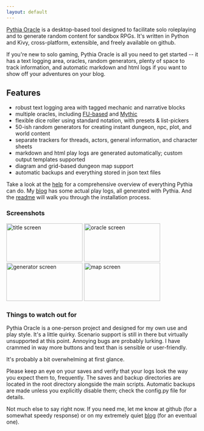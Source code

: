```yaml
---
layout: default
---
```


[Pythia Oracle](https://github.com/exposit/pythia-oracle) is a desktop-based tool designed to facilitate solo roleplaying and to generate random content for sandbox RPGs. It's written in Python and Kivy, cross-platform, extensible, and freely available on github.

If you're new to solo gaming, Pythia Oracle is all you need to get started -- it has a text logging area, oracles, random generators, plenty of space to track information, and automatic markdown and html logs if you want to show off your adventures on your blog.

## Features

* robust text logging area with tagged mechanic and narrative blocks
* multiple oracles, including [FU-based](http://perilplanet.com/fu-rpg/) and [Mythic](http://www.drivethrurpg.com/product/16173/Mythic-Role-Playing?it=1)
* flexible dice roller using standard notation, with presets & list-pickers
* 50-ish random generators for creating instant dungeon, npc, plot, and world content
* separate trackers for threads, actors, general information, and character sheets
* markdown and html play logs are generated automatically; custom output templates supported
* diagram and grid-based dungeon map support
* automatic backups and everything stored in json text files

Take a look at the [help](https://github.com/exposit/pythia-oracle/blob/master/HELP.md) for a comprehensive overview of everything Pythia can do. My [blog](https://exposit.github.io/katamoiran/) has some actual play logs, all generated with Pythia. And the [readme](https://github.com/exposit/pythia-oracle/blob/master/README.md) will walk you through the installation process.

### Screenshots

<a href="{{site.baseurl}}img/screenshot1.png"><img src="{{site.baseurl}}img/screenshot1.png" alt="title screen" height="100" width="200"></a>
<a href="{{site.baseurl}}img/screenshot2.png"><img src="{{site.baseurl}}img/screenshot2.png" alt="oracle screen" height="100" width="200"></a>
<a href="{{site.baseurl}}img/screenshot3.png"><img src="{{site.baseurl}}img/screenshot3.png" alt="generator screen" height="100" width="200"></a>
<a href="{{site.baseurl}}img/screenshot4.png"><img src="{{site.baseurl}}img/screenshot4.png" alt="map screen" height="100" width="200"></a>

### Things to watch out for

Pythia Oracle is a one-person project and designed for my own use and play style. It's a little quirky. Scenario support is still in there but virtually unsupported at this point. Annoying bugs are probably lurking. I have crammed in way more buttons and text than is sensible or user-friendly.

It's probably a bit overwhelming at first glance.

Please keep an eye on your saves and verify that your logs look the way you expect them to, frequently. The saves and backup directories are located in the root directory alongside the main scripts. Automatic backups are made unless you explicitly disable them; check the config.py file for details.

Not much else to say right now. If you need me, let me know at github (for a somewhat speedy response) or on my extremely quiet [blog](https://exposit.github.io/katamoiran/) (for an eventual one).
